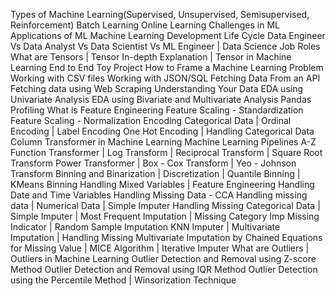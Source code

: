 Types of Machine Learning(Supervised, Unsupervised, Semisupervised, Reinforcement)
Batch Learning
Online Learning
Challenges in ML
Applications of ML
Machine Learning Development Life Cycle 
Data Engineer Vs Data Analyst Vs Data Scientist Vs ML Engineer | Data Science Job Roles
What are Tensors | Tensor In-depth Explanation | Tensor in Machine Learning
End to End Toy Project
How to Frame a Machine Learning Problem
Working with CSV files
Working with JSON/SQL
Fetching Data From an API 
Fetching data using Web Scraping
Understanding Your Data 
EDA using Univariate Analysis 
EDA using Bivariate and Multivariate Analysis
Pandas Profiling 
What is Feature Engineering 
Feature Scaling - Standardization
Feature Scaling - Normalization
Encoding Categorical Data | Ordinal Encoding | Label Encoding
One Hot Encoding | Handling Categorical Data
Column Transformer in Machine Learning 
Machine Learning Pipelines A-Z
Function Transformer | Log Transform | Reciprocal Transform | Square Root Transform
Power Transformer | Box - Cox Transform | Yeo - Johnson Transform
Binning and Binarization | Discretization | Quantile Binning | KMeans Binning
Handling Mixed Variables | Feature Engineering
Handling Date and Time Variables 
Handling Missing Data - CCA
Handling missing data | Numerical Data | Simple Imputer
Handling Missing Categorical Data | Simple Imputer | Most Frequent Imputation | Missing Category Imp
Missing Indicator | Random Sample Imputation 
KNN Imputer | Multivariate Imputation | Handling Missing
Multivariate Imputation by Chained Equations for Missing Value | MICE Algorithm | Iterative Imputer
What are Outliers | Outliers in Machine Learning
Outlier Detection and Removal using Z-score Method
Outlier Detection and Removal using IQR Method
Outlier Detection using the Percentile Method | Winsorization Technique














